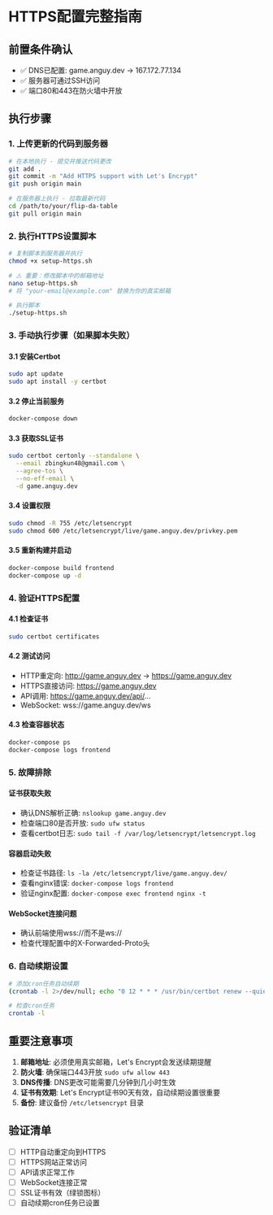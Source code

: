 # HTTPS配置完整指南

## 前置条件确认
- ✅ DNS已配置: game.anguy.dev → 167.172.77.134
- ✅ 服务器可通过SSH访问
- ✅ 端口80和443在防火墙中开放

## 执行步骤

### 1. 上传更新的代码到服务器
```bash
# 在本地执行 - 提交并推送代码更改
git add .
git commit -m "Add HTTPS support with Let's Encrypt"
git push origin main

# 在服务器上执行 - 拉取最新代码
cd /path/to/your/flip-da-table
git pull origin main
```

### 2. 执行HTTPS设置脚本
```bash
# 复制脚本到服务器并执行
chmod +x setup-https.sh

# ⚠️ 重要：修改脚本中的邮箱地址
nano setup-https.sh
# 将 "your-email@example.com" 替换为你的真实邮箱

# 执行脚本
./setup-https.sh
```

### 3. 手动执行步骤（如果脚本失败）

#### 3.1 安装Certbot
```bash
sudo apt update
sudo apt install -y certbot
```

#### 3.2 停止当前服务
```bash
docker-compose down
```

#### 3.3 获取SSL证书
```bash
sudo certbot certonly --standalone \
  --email zbingkun48@gmail.com \
  --agree-tos \
  --no-eff-email \
  -d game.anguy.dev
```

#### 3.4 设置权限
```bash
sudo chmod -R 755 /etc/letsencrypt
sudo chmod 600 /etc/letsencrypt/live/game.anguy.dev/privkey.pem
```

#### 3.5 重新构建并启动
```bash
docker-compose build frontend
docker-compose up -d
```

### 4. 验证HTTPS配置

#### 4.1 检查证书
```bash
sudo certbot certificates
```

#### 4.2 测试访问
- HTTP重定向: http://game.anguy.dev → https://game.anguy.dev
- HTTPS直接访问: https://game.anguy.dev
- API调用: https://game.anguy.dev/api/...
- WebSocket: wss://game.anguy.dev/ws

#### 4.3 检查容器状态
```bash
docker-compose ps
docker-compose logs frontend
```

### 5. 故障排除

#### 证书获取失败
- 确认DNS解析正确: `nslookup game.anguy.dev`
- 检查端口80是否开放: `sudo ufw status`
- 查看certbot日志: `sudo tail -f /var/log/letsencrypt/letsencrypt.log`

#### 容器启动失败
- 检查证书路径: `ls -la /etc/letsencrypt/live/game.anguy.dev/`
- 查看nginx错误: `docker-compose logs frontend`
- 验证nginx配置: `docker-compose exec frontend nginx -t`

#### WebSocket连接问题
- 确认前端使用wss://而不是ws://
- 检查代理配置中的X-Forwarded-Proto头

### 6. 自动续期设置
```bash
# 添加cron任务自动续期
(crontab -l 2>/dev/null; echo "0 12 * * * /usr/bin/certbot renew --quiet --deploy-hook 'cd /path/to/flip-da-table && docker-compose restart frontend'") | crontab -

# 检查cron任务
crontab -l
```

## 重要注意事项

1. **邮箱地址**: 必须使用真实邮箱，Let's Encrypt会发送续期提醒
2. **防火墙**: 确保端口443开放 `sudo ufw allow 443`
3. **DNS传播**: DNS更改可能需要几分钟到几小时生效
4. **证书有效期**: Let's Encrypt证书90天有效，自动续期设置很重要
5. **备份**: 建议备份 `/etc/letsencrypt` 目录

## 验证清单

- [ ] HTTP自动重定向到HTTPS
- [ ] HTTPS网站正常访问
- [ ] API请求正常工作
- [ ] WebSocket连接正常
- [ ] SSL证书有效（绿锁图标）
- [ ] 自动续期cron任务已设置
